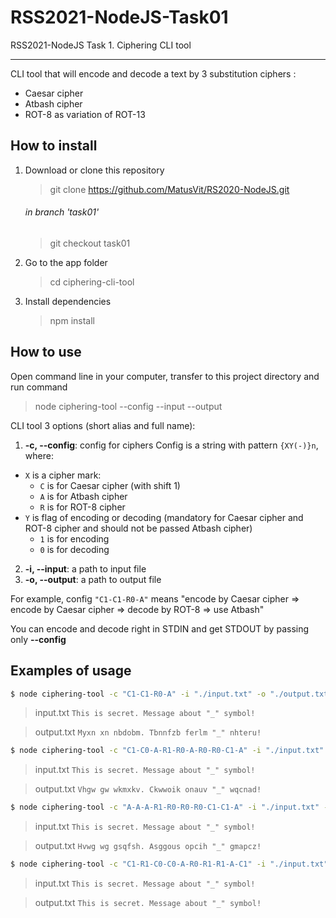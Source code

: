 # RSS2021-NodeJS-Task01

RSS2021-NodeJS Task 1. Ciphering CLI tool

---

CLI tool that will encode and decode a text by 3 substitution ciphers :

- Caesar cipher
- Atbash cipher
- ROT-8 as variation of ROT-13

## How to install

1. Download or clone this repository
   > git clone https://github.com/MatusVit/RS2020-NodeJS.git
   ###### in branch 'task01'
   > git checkout task01
2. Go to the app folder
   > cd ciphering-cli-tool
3. Install dependencies
   > npm install

## How to use

Open command line in your computer, transfer to this project directory and run
command

> node ciphering-tool --config <string> --input <filename> --output <filename>

CLI tool 3 options (short alias and full name):

1.  **-c, --config**: config for ciphers Config is a string with pattern
    `{XY(-)}n`, where:

- `X` is a cipher mark:
  - `C` is for Caesar cipher (with shift 1)
  - `A` is for Atbash cipher
  - `R` is for ROT-8 cipher
- `Y` is flag of encoding or decoding (mandatory for Caesar cipher and ROT-8
  cipher and should not be passed Atbash cipher)
  - `1` is for encoding
  - `0` is for decoding

2.  **-i, --input**: a path to input file
3.  **-o, --output**: a path to output file

For example, config `"C1-C1-R0-A"` means "encode by Caesar cipher => encode by
Caesar cipher => decode by ROT-8 => use Atbash"

You can encode and decode right in STDIN and get STDOUT by passing only
**--config**

<!-- todo -->

## Examples of usage

```bash
$ node ciphering-tool -c "C1-C1-R0-A" -i "./input.txt" -o "./output.txt"
```

> input.txt `This is secret. Message about "_" symbol!`

> output.txt `Myxn xn nbdobm. Tbnnfzb ferlm "_" nhteru!`

```bash
$ node ciphering-tool -c "C1-C0-A-R1-R0-A-R0-R0-C1-A" -i "./input.txt" -o "./output.txt"
```

> input.txt `This is secret. Message about "_" symbol!`

> output.txt `Vhgw gw wkmxkv. Ckwwoik onauv "_" wqcnad!`

```bash
$ node ciphering-tool -c "A-A-A-R1-R0-R0-R0-C1-C1-A" -i "./input.txt" -o "./output.txt"
```

> input.txt `This is secret. Message about "_" symbol!`

> output.txt `Hvwg wg gsqfsh. Asggous opcih "_" gmapcz!`

```bash
$ node ciphering-tool -c "C1-R1-C0-C0-A-R0-R1-R1-A-C1" -i "./input.txt" -o "./output.txt"
```

> input.txt `This is secret. Message about "_" symbol!`

> output.txt `This is secret. Message about "_" symbol!`
